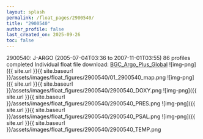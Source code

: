 ```yaml
---
layout: splash
permalink: /float_pages/2900540/
title: "2900540"
author_profile: false
last_created_on: 2025-09-26
toc: false
---
```

 
2900540: J-ARGO (2005-07-04T03:36 to 2007-11-01T03:55)
86 profiles completed
Individual float file download: [BGC_Argo_Plus_Global](https://ftp.soest.hawaii.edu/bgc_argo_plus/Individual_Floats/outliers_removed/2900540_Sprof_processed.nc)
![img-png]({{ site.url }}{{ site.baseurl }}/assets/images/float_figures/2900540/01_2900540_map.png
![img-png]({{ site.url }}{{ site.baseurl }}/assets/images/float_figures/2900540/2900540_DOXY.png
![img-png]({{ site.url }}{{ site.baseurl }}/assets/images/float_figures/2900540/2900540_PRES.png
![img-png]({{ site.url }}{{ site.baseurl }}/assets/images/float_figures/2900540/2900540_PSAL.png
![img-png]({{ site.url }}{{ site.baseurl }}/assets/images/float_figures/2900540/2900540_TEMP.png
